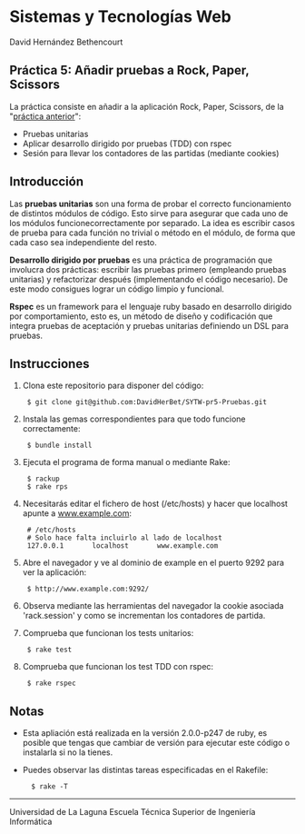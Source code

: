 Sistemas y Tecnologías Web
==========================
David Hernández Bethencourt

Práctica 5: Añadir pruebas a Rock, Paper, Scissors
-----------------------------------------------------------------------------
La práctica consiste en añadir a la aplicación Rock, Paper, Scissors, de la "[práctica anterior](https://github.com/DavidHerBet/SYTW-pr4-CSS)":
- Pruebas unitarias
- Aplicar desarrollo dirigido por pruebas (TDD) con rspec
- Sesión para llevar los contadores de las partidas (mediante cookies)

Introducción
------------
Las **pruebas unitarias** son una forma de probar el correcto funcionamiento de distintos módulos de código. Esto sirve para asegurar que cada uno de los módulos funcionecorrectamente por separado.
La idea es escribir casos de prueba para cada función no trivial o método en el módulo, de forma que cada caso sea independiente del resto.

**Desarrollo dirigido por pruebas** es una práctica de programación que involucra dos prácticas: escribir las pruebas primero (empleando pruebas unitarias) y refactorizar después (implementando el código necesario). De este modo consigues lograr un código limpio y funcional.

**Rspec** es un framework para el lenguaje ruby basado en desarrollo dirigido por comportamiento, esto es, un método de diseño y codificación que integra pruebas de aceptación y pruebas unitarias definiendo un DSL para pruebas.

Instrucciones
-------------
1. Clona este repositorio para disponer del código:

        $ git clone git@github.com:DavidHerBet/SYTW-pr5-Pruebas.git

2. Instala las gemas correspondientes para que todo funcione correctamente:

        $ bundle install

3. Ejecuta el programa de forma manual o mediante Rake:

        $ rackup
        $ rake rps

4. Necesitarás editar el fichero de host (/etc/hosts) y hacer que localhost apunte a www.example.com:

        # /etc/hosts 
        # Solo hace falta incluirlo al lado de localhost
        127.0.0.1       localhost       www.example.com

5. Abre el navegador y ve al dominio de example en el puerto 9292 para ver la aplicación:

        $ http://www.example.com:9292/

6. Observa mediante las herramientas del navegador la cookie asociada 'rack.session' y como se incrementan los contadores de partida.

7. Comprueba que funcionan los tests unitarios:

        $ rake test

8. Comprueba que funcionan los test TDD con rspec:

        $ rake rspec

Notas
-----
- Esta apliación está realizada en la versión 2.0.0-p247 de ruby, es posible que tengas que cambiar de versión para ejecutar este código o instalarla si no la tienes.

- Puedes observar las distintas tareas especificadas en el Rakefile:

        $ rake -T

---
Universidad de La Laguna
Escuela Técnica Superior de Ingeniería Informática
